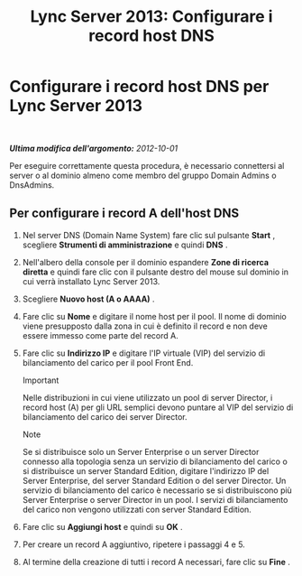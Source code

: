 ﻿---
title: 'Lync Server 2013: Configurare i record host DNS'
TOCTitle: Configurare i record host DNS
ms:assetid: 78a1afcf-41c8-4da5-8740-c6570c19078c
ms:mtpsurl: https://technet.microsoft.com/it-it/library/Gg398593(v=OCS.15)
ms:contentKeyID: 49301046
ms.date: 08/24/2015
mtps_version: v=OCS.15
ms.translationtype: HT
---

# Configurare i record host DNS per Lync Server 2013

 

_**Ultima modifica dell'argomento:** 2012-10-01_

Per eseguire correttamente questa procedura, è necessario connettersi al server o al dominio almeno come membro del gruppo Domain Admins o DnsAdmins.

## Per configurare i record A dell'host DNS

1.  Nel server DNS (Domain Name System) fare clic sul pulsante **Start** , scegliere **Strumenti di amministrazione** e quindi **DNS** .

2.  Nell'albero della console per il dominio espandere **Zone di ricerca diretta** e quindi fare clic con il pulsante destro del mouse sul dominio in cui verrà installato Lync Server 2013.

3.  Scegliere **Nuovo host (A o AAAA)** .

4.  Fare clic su **Nome** e digitare il nome host per il pool. Il nome di dominio viene presupposto dalla zona in cui è definito il record e non deve essere immesso come parte del record A.

5.  Fare clic su **Indirizzo IP** e digitare l'IP virtuale (VIP) del servizio di bilanciamento del carico per il pool Front End.
    
    > [!important]  
    > Nelle distribuzioni in cui viene utilizzato un pool di server Director, i record host (A) per gli URL semplici devono puntare al VIP del servizio di bilanciamento del carico dei server Director.    

    > [!NOTE]
    > Se si distribuisce solo un Server Enterprise o un server Director connesso alla topologia senza un servizio di bilanciamento del carico o si distribuisce un server Standard Edition, digitare l'indirizzo IP del Server Enterprise, del server Standard Edition o del server Director. Un servizio di bilanciamento del carico è necessario se si distribuiscono più Server Enterprise o server Director in un pool. I servizi di bilanciamento del carico non vengono utilizzati con server Standard Edition.



6.  Fare clic su **Aggiungi host** e quindi su **OK** .

7.  Per creare un record A aggiuntivo, ripetere i passaggi 4 e 5.

8.  Al termine della creazione di tutti i record A necessari, fare clic su **Fine** .

